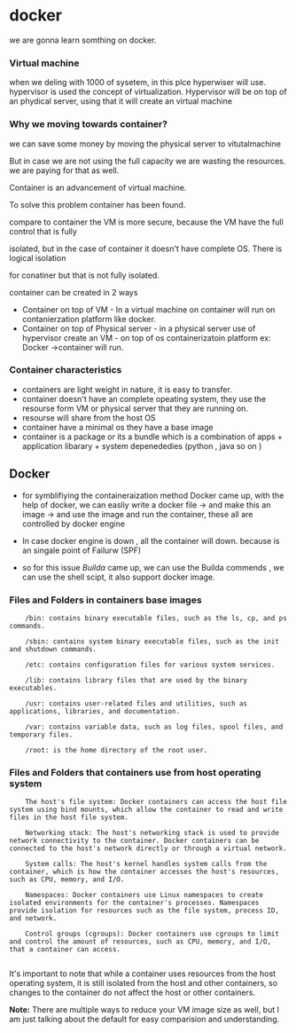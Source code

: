  # docker
 we are gonna learn somthing on docker.
### Virtual machine
when we deling with 1000 of sysetem, in this plce hyperwiser will use.
hypervisor is used the concept of virtualization. Hypervisor will  be on top of an phydical server,  using that it will create an virtual machine


### Why we moving towards container?

<p>we can save some money by moving the physical server to vitutalmachine</p>
<p>But in case we are not using the full capacity we are wasting the resources. we are paying for that as well.</p>
<p>Container is an advancement of virtual machine.</p>
<p>To solve this problem container has been found.</p>
<p>compare to container the VM is more secure, because the VM have the full control that is fully <p>isolated, but in the case of container  it doesn't have complete OS. There is logical isolation  <p>for conatiner but that is not fully isolated.</p>

<p>container can be created in 2 ways</p>

* Container on top of VM - In a virtual machine on container will run on contanierzation platform like docker.
* Container on top of Physical server - in a  physical server use of hypervisor create an VM   - on top of os containerizatoin platform ex: Docker ->container will run.

### Container  characteristics
* containers are light weight in nature, it is easy to transfer.
* container doesn't have an  complete opeating system, they use the resourse form VM or physical server that they are running on.
* resourse will share from  the host OS
* container have a minimal os they have a base image
* container is a package or its a bundle which is  a combination of apps + application libarary + system depenededies (python , java so on )

## Docker

* for symblifiying the containeraization  method  Docker came up, with the help of docker, we can easliy  write a docker file -> and make this an image -> and use the image and run the container, these all are controlled by docker engine 

* In case docker engine is down , all the container will down. because is an singale point of Failurw (SPF)
* so for this issue *Builda* came up,  we can use the Builda commends , we can use the shell scipt,  it also support docker image.

### Files and Folders in containers base images

```
    /bin: contains binary executable files, such as the ls, cp, and ps commands.

    /sbin: contains system binary executable files, such as the init and shutdown commands.

    /etc: contains configuration files for various system services.

    /lib: contains library files that are used by the binary executables.

    /usr: contains user-related files and utilities, such as applications, libraries, and documentation.

    /var: contains variable data, such as log files, spool files, and temporary files.

    /root: is the home directory of the root user.
```



### Files and Folders that containers use from host operating system

```
    The host's file system: Docker containers can access the host file system using bind mounts, which allow the container to read and write files in the host file system.

    Networking stack: The host's networking stack is used to provide network connectivity to the container. Docker containers can be connected to the host's network directly or through a virtual network.

    System calls: The host's kernel handles system calls from the container, which is how the container accesses the host's resources, such as CPU, memory, and I/O.

    Namespaces: Docker containers use Linux namespaces to create isolated environments for the container's processes. Namespaces provide isolation for resources such as the file system, process ID, and network.

    Control groups (cgroups): Docker containers use cgroups to limit and control the amount of resources, such as CPU, memory, and I/O, that a container can access.
    
```

It's important to note that while a container uses resources from the host operating system, it is still isolated from the host and other containers, so changes to the container do not affect the host or other containers.

**Note:** There are multiple ways to reduce your VM image size as well, but I am just talking about the default for easy comparision and understanding.